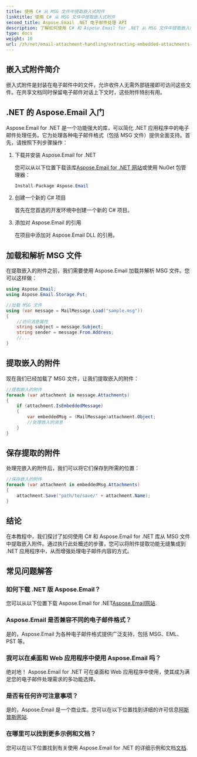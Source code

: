 ```yaml
---
title: 使用 C# 从 MSG 文件中提取嵌入式附件
linktitle: 使用 C# 从 MSG 文件中提取嵌入式附件
second_title: Aspose.Email .NET 电子邮件处理 API
description: 了解如何使用 C# 和 Aspose.Email for .NET 从 MSG 文件中提取嵌入附件。包含源代码示例的综合指南。
type: docs
weight: 10
url: /zh/net/email-attachment-handling/extracting-embedded-attachments-from-msg-files-using-csharp/
---
```


## 嵌入式附件简介

嵌入式附件是封装在电子邮件中的文件，允许收件人无需外部链接即可访问这些文件。在共享文档同时保留电子邮件对话上下文时，这些附件特别有用。

## .NET 的 Aspose.Email 入门

Aspose.Email for .NET 是一个功能强大的库，可以简化 .NET 应用程序中的电子邮件处理任务。它为处理各种电子邮件格式（包括 MSG 文件）提供全面支持。首先，请按照下列步骤操作：

1. 下载并安装 Aspose.Email for .NET

   您可以从以下位置下载该库[Aspose.Email for .NET 网站](https://releases.aspose.com/email/net)或使用 NuGet 包管理器：
   
   ```csharp
   Install-Package Aspose.Email
   ```

2. 创建一个新的 C# 项目

   首先在您首选的开发环境中创建一个新的 C# 项目。

3. 添加对 Aspose.Email 的引用

   在项目中添加对 Aspose.Email DLL 的引用。

## 加载和解析 MSG 文件

在提取嵌入的附件之前，我们需要使用 Aspose.Email 加载并解析 MSG 文件。您可以这样做：

```csharp
using Aspose.Email;
using Aspose.Email.Storage.Pst;

//加载 MSG 文件
using (var message = MailMessage.Load("sample.msg"))
{
    //访问消息属性
    string subject = message.Subject;
    string sender = message.From.Address;
    //...
}
```

## 提取嵌入的附件

现在我们已经加载了 MSG 文件，让我们提取嵌入的附件：

```csharp
//提取嵌入的附件
foreach (var attachment in message.Attachments)
{
    if (attachment.IsEmbeddedMessage)
    {
        var embeddedMsg = (MailMessage)attachment.Object;
        //处理嵌入的消息
    }
}
```

## 保存提取的附件

处理完嵌入的附件后，我们可以将它们保存到所需的位置：

```csharp
//保存嵌入的附件
foreach (var attachment in embeddedMsg.Attachments)
{
    attachment.Save("path/to/save/" + attachment.Name);
}
```

## 结论

在本教程中，我们探讨了如何使用 C# 和 Aspose.Email for .NET 库从 MSG 文件中提取嵌入附件。通过执行此处概述的步骤，您可以将附件提取功能无缝集成到 .NET 应用程序中，从而增强处理电子邮件内容的方式。

## 常见问题解答

### 如何下载 .NET 版 Aspose.Email？

您可以从以下位置下载 Aspose.Email for .NET[Aspose.Email网站](https://releases.aspose.com/email/net).

### Aspose.Email 是否兼容不同的电子邮件格式？

是的，Aspose.Email 为各种电子邮件格式提供广泛支持，包括 MSG、EML、PST 等。

### 我可以在桌面和 Web 应用程序中使用 Aspose.Email 吗？

绝对地！ Aspose.Email for .NET 可在桌面和 Web 应用程序中使用，使其成为满足您的电子邮件处理需求的多功能选择。

### 是否有任何许可注意事项？

是的，Aspose.Email 是一个商业库。您可以在以下位置找到详细的许可信息[阿斯普斯网站](https://purchase.aspose.com).

### 在哪里可以找到更多示例和文档？

您可以在以下位置找到有关使用 Aspose.Email for .NET 的详细示例和文档[文档](https://reference.aspose.com/email/net).